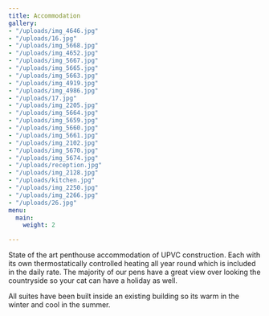 ```yaml
---
title: Accommodation
gallery:
- "/uploads/img_4646.jpg"
- "/uploads/16.jpg"
- "/uploads/img_5668.jpg"
- "/uploads/img_4652.jpg"
- "/uploads/img_5667.jpg"
- "/uploads/img_5665.jpg"
- "/uploads/img_5663.jpg"
- "/uploads/img_4919.jpg"
- "/uploads/img_4986.jpg"
- "/uploads/17.jpg"
- "/uploads/img_2205.jpg"
- "/uploads/img_5664.jpg"
- "/uploads/img_5659.jpg"
- "/uploads/img_5660.jpg"
- "/uploads/img_5661.jpg"
- "/uploads/img_2102.jpg"
- "/uploads/img_5670.jpg"
- "/uploads/img_5674.jpg"
- "/uploads/reception.jpg"
- "/uploads/img_2128.jpg"
- "/uploads/kitchen.jpg"
- "/uploads/img_2250.jpg"
- "/uploads/img_2266.jpg"
- "/uploads/26.jpg"
menu:
  main:
    weight: 2

---
```

State of the art penthouse accommodation of UPVC construction. Each with its own thermostatically controlled heating all year round which is included in the daily rate. The majority of our pens have a great view over looking the countryside so your cat can have a holiday as well.

All suites have been built inside an existing building so its warm in the winter
and cool in the summer.